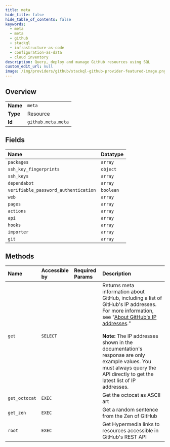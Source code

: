 ```yaml
---
title: meta
hide_title: false
hide_table_of_contents: false
keywords:
  - meta
  - meta
  - github    
  - stackql
  - infrastructure-as-code
  - configuration-as-data
  - cloud inventory
description: Query, deploy and manage GitHub resources using SQL
custom_edit_url: null
image: /img/providers/github/stackql-github-provider-featured-image.png
---
```

  
    

## Overview
<table><tbody>
<tr><td><b>Name</b></td><td><code>meta</code></td></tr>
<tr><td><b>Type</b></td><td>Resource</td></tr>
<tr><td><b>Id</b></td><td><code>github.meta.meta</code></td></tr>
</tbody></table>

## Fields
| Name | Datatype |
|:-----|:---------|
| `packages` | `array` |
| `ssh_key_fingerprints` | `object` |
| `ssh_keys` | `array` |
| `dependabot` | `array` |
| `verifiable_password_authentication` | `boolean` |
| `web` | `array` |
| `pages` | `array` |
| `actions` | `array` |
| `api` | `array` |
| `hooks` | `array` |
| `importer` | `array` |
| `git` | `array` |
## Methods
| Name | Accessible by | Required Params | Description |
|:-----|:--------------|:----------------|:------------|
| `get` | `SELECT` |  | Returns meta information about GitHub, including a list of GitHub's IP addresses. For more information, see "[About GitHub's IP addresses](https://docs.github.com/articles/about-github-s-ip-addresses/)."<br /><br />**Note:** The IP addresses shown in the documentation's response are only example values. You must always query the API directly to get the latest list of IP addresses. |
| `get_octocat` | `EXEC` |  | Get the octocat as ASCII art |
| `get_zen` | `EXEC` |  | Get a random sentence from the Zen of GitHub |
| `root` | `EXEC` |  | Get Hypermedia links to resources accessible in GitHub's REST API |
